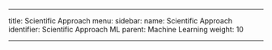---

title: Scientific Approach
menu:
  sidebar:
    name: Scientific Approach
    identifier: Scientific Approach ML
    parent: Machine Learning
    weight: 10

---